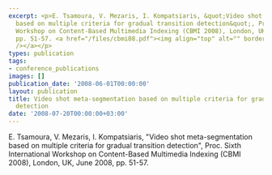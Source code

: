 ```yaml
---
excerpt: <p>E. Tsamoura, V. Mezaris, I. Kompatsiaris, &quot;Video shot meta-segmentation
  based on multiple criteria for gradual transition detection&quot;, Proc. Sixth International
  Workshop on Content-Based Multimedia Indexing (CBMI 2008), London, UK, June 2008,
  pp. 51-57. <a href="/files/cbmi08.pdf"><img align="top" alt="" border="0" src="/files/pdf/pdf.png"
  /></a></p>
types: publication
tags:
- conference_publications
images: []
publication_date: '2008-06-01T00:00:00'
layout: publication
title: Video shot meta-segmentation based on multiple criteria for gradual transition
  detection
date: '2008-07-20T00:00:00+03:00'
---
```

<p>E. Tsamoura, V. Mezaris, I. Kompatsiaris, &quot;Video shot meta-segmentation based on multiple criteria for gradual transition detection&quot;, Proc. Sixth International Workshop on Content-Based Multimedia Indexing (CBMI 2008), London, UK, June 2008, pp. 51-57. <a href="/files/cbmi08.pdf"><img align="top" alt="" border="0" src="/files/pdf/pdf.png" /></a></p>
